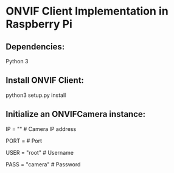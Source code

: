 # ONVIF Client Implementation in Raspberry Pi

## Dependencies:

Python 3

## Install ONVIF Client:

python3 setup.py install

## Initialize an ONVIFCamera instance:

IP = ""  # Camera IP address

PORT =   # Port

USER = "root"  # Username

PASS = "camera"  # Password
